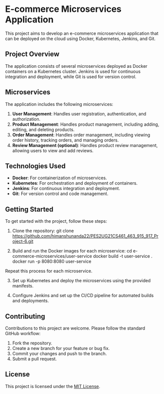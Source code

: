 # E-commerce Microservices Application

This project aims to develop an e-commerce microservices application that can be deployed on the cloud using Docker, Kubernetes, Jenkins, and Git.

## Project Overview

The application consists of several microservices deployed as Docker containers on a Kubernetes cluster. Jenkins is used for continuous integration and deployment, while Git is used for version control.

## Microservices

The application includes the following microservices:

1. **User Management**: Handles user registration, authentication, and authorization.
2. **Product Management**: Handles product management, including adding, editing, and deleting products.
3. **Order Management**: Handles order management, including viewing order history, tracking orders, and managing orders.
4. **Review Management (optional)**: Handles product review management, allowing users to view and add reviews.

## Technologies Used

- **Docker**: For containerization of microservices.
- **Kubernetes**: For orchestration and deployment of containers.
- **Jenkins**: For continuous integration and deployment.
- **Git**: For version control and code management.

## Getting Started

To get started with the project, follow these steps:

1. Clone the repository:
git clone https://github.com/himanshunanda22/PES2UG21CS461_463_915_917_Project-6.git

2. Build and run the Docker images for each microservice:
cd e-commerce-microservices/user-service
docker build -t user-service .
docker run -p 8080:8080 user-service

Repeat this process for each microservice.

3. Set up Kubernetes and deploy the microservices using the provided manifests.

4. Configure Jenkins and set up the CI/CD pipeline for automated builds and deployments.

## Contributing

Contributions to this project are welcome. Please follow the standard GitHub workflow:

1. Fork the repository.
2. Create a new branch for your feature or bug fix.
3. Commit your changes and push to the branch.
4. Submit a pull request.

## License

This project is licensed under the [MIT License](LICENSE).
